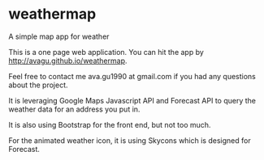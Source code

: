 weathermap
==========

A simple map app for weather



This is a one page web application. You can hit the app by http://avagu.github.io/weathermap.

Feel free to contact me ava.gu1990 at gmail.com if you had any questions about the project.

It is leveraging Google Maps Javascript API and Forecast API to query the weather data for an address you put in.

It is also using Bootstrap for the front end, but not too much.

For the animated weather icon, it is using Skycons which is designed for Forecast.
